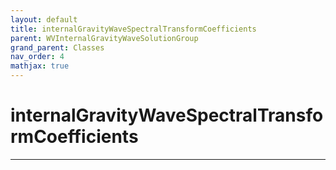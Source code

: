 ```yaml
---
layout: default
title: internalGravityWaveSpectralTransformCoefficients
parent: WVInternalGravityWaveSolutionGroup
grand_parent: Classes
nav_order: 4
mathjax: true
---
```


#  internalGravityWaveSpectralTransformCoefficients




---

